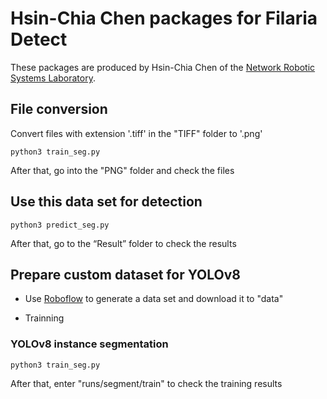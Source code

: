 # Hsin-Chia Chen packages for Filaria Detect
These packages are produced by Hsin-Chia Chen of the [Network Robotic Systems Laboratory](https://sites.google.com/site/yenchenliuncku).
## File conversion
Convert files with extension '.tiff' in the "TIFF" folder to '.png'
````
python3 train_seg.py
````
After that, go into the "PNG" folder and check the files

## Use this data set for detection
````
python3 predict_seg.py
````
After that, go to the “Result” folder to check the results

## Prepare custom dataset for YOLOv8
- Use [Roboflow](https://app.roboflow.com/) to generate a data set and download it to "data"

- Trainning

### YOLOv8 instance segmentation
````
python3 train_seg.py
````
After that, enter "runs/segment/train" to check the training results
